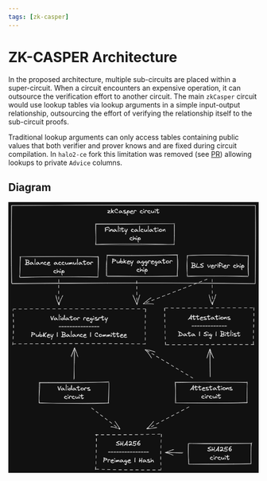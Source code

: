```yaml
---
tags: [zk-casper]
---
```


# ZK-CASPER Architecture

In the proposed architecture, multiple sub-circuits are placed within a super-circuit. When a circuit encounters an expensive operation, it can outsource the verification effort to another circuit. The main `zkCasper` circuit would use lookup tables via lookup arguments in a simple input-output relationship, outsourcing the effort of verifying the relationship itself to the sub-circuit proofs.

Traditional lookup arguments can only access tables containing public values that both verifier and prover knows and are fixed during circuit compilation. In `halo2-ce` fork this limitation was removed (see [PR](https://github.com/privacy-scaling-explorations/halo2/pull/8)) allowing lookups to private `Advice` columns.

## Diagram

![Architecture Diagram](./diagrams/architecture.png)